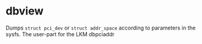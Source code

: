 # dbview

Dumps `struct pci_dev` or `struct addr_space` according to parameters in the sysfs. The user-part for the LKM dbpciaddr
